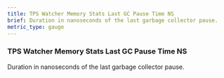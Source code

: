 ```yaml
---
title: TPS Watcher Memory Stats Last GC Pause Time NS
brief: Duration in nanoseconds of the last garbage collector pause.
metric_type: gauge
---
```


### TPS Watcher Memory Stats Last GC Pause Time NS

Duration in nanoseconds of the last garbage collector pause.